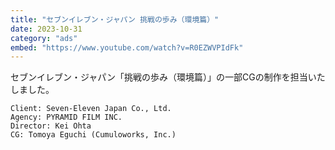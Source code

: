 ```yaml
---
title: "セブンイレブン・ジャパン 挑戦の歩み（環境篇）"
date: 2023-10-31
category: "ads"
embed: "https://www.youtube.com/watch?v=R0EZWVPIdFk"
---
```


セブンイレブン・ジャパン「挑戦の歩み（環境篇）」の一部CGの制作を担当いたしました。

```plaintext
Client: Seven-Eleven Japan Co., Ltd.
Agency: PYRAMID FILM INC.
Director: Kei Ohta
CG: Tomoya Eguchi (Cumuloworks, Inc.)
```

